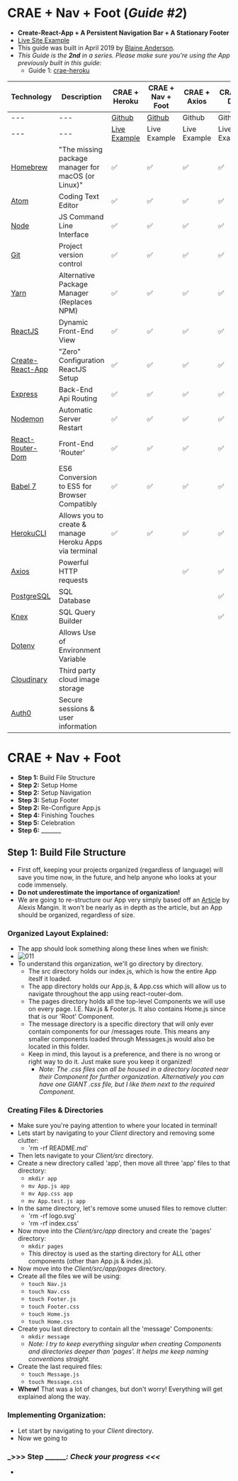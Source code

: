 # CRAE + Nav + Foot (*Guide #2*)
  * **Create-React-App + A Persistent Navigation Bar + A Stationary Footer**
  * [Live Site Example](https://crae-nav-foot.herokuapp.com/)
  * This guide was built in April 2019 by [Blaine Anderson](https://github.com/BlaineAndersonDev).
  * *This Guide is the __2nd__ in a series. Please make sure you're using the App previously built in this guide:*
    * Guide 1: [crae-heroku](https://github.com/BlaineAndersonDev/crae-heroku#crae--heroku)
  <!-- * Blaine Anderson's [Portfolio](http://www.blaineandersondev.com/) -->

  | Technology | Description | CRAE + Heroku | CRAE + Nav + Foot | CRAE + Axios | CRAE + Db | CRAE + Dotenv | CRAE + Cloudinary | CRAE + Auth0 |
  | --- | --- | --- | --- | --- | --- | --- | --- | --- |
  | --- | --- | [Github](https://github.com/BlaineAndersonDev/crae-heroku#crae--heroku) | [Github](https://github.com/BlaineAndersonDev/crae-nav-foot) | Github | Github | Github | Github | Github |
  | --- | --- | [Live Example](https://crae-nav-foot.herokuapp.com/) | Live Example | Live Example | Live Example | Live Example | Live Example | Live Example |
  | [Homebrew](https://brew.sh/) | "The missing package manager for macOS (or Linux)" | :white_check_mark: | :white_check_mark: | :white_check_mark: | :white_check_mark: | :white_check_mark: | :white_check_mark: | :white_check_mark: |
  | [Atom](https://atom.io/) | Coding Text Editor | :white_check_mark: | :white_check_mark: | :white_check_mark: | :white_check_mark: | :white_check_mark: | :white_check_mark: | :white_check_mark: |
  | [Node](https://nodejs.org/en/) | JS Command Line Interface | :white_check_mark: | :white_check_mark: | :white_check_mark: | :white_check_mark: | :white_check_mark: | :white_check_mark: | :white_check_mark: |
  | [Git](https://git-scm.com/) | Project version control | :white_check_mark: | :white_check_mark: | :white_check_mark: | :white_check_mark: | :white_check_mark: | :white_check_mark: | :white_check_mark: |
  | [Yarn](https://github.com/yarnpkg/yarn) | Alternative Package Manager (Replaces NPM) | :white_check_mark: | :white_check_mark: | :white_check_mark: | :white_check_mark: | :white_check_mark: | :white_check_mark: | :white_check_mark: |
  | [ReactJS](https://reactjs.org/) | Dynamic Front-End View | :white_check_mark: | :white_check_mark: | :white_check_mark: | :white_check_mark: | :white_check_mark: | :white_check_mark: | :white_check_mark: |
  | [Create-React-App](https://github.com/facebook/create-react-app) | "Zero" Configuration ReactJS Setup | :white_check_mark: | :white_check_mark: | :white_check_mark: | :white_check_mark: | :white_check_mark: | :white_check_mark: | :white_check_mark: |
  | [Express](https://expressjs.com/) | Back-End Api Routing | :white_check_mark: | :white_check_mark: | :white_check_mark: | :white_check_mark: | :white_check_mark: | :white_check_mark: | :white_check_mark: |
  | [Nodemon](https://nodemon.io/) | Automatic Server Restart | :white_check_mark: | :white_check_mark: | :white_check_mark: | :white_check_mark: | :white_check_mark: | :white_check_mark: | :white_check_mark: |
  | [React-Router-Dom](https://github.com/ReactTraining/react-router#readme) | Front-End 'Router' | :white_check_mark: | :white_check_mark: | :white_check_mark: | :white_check_mark: | :white_check_mark: | :white_check_mark: | :white_check_mark: |
  | [Babel 7](https://babeljs.io/) | ES6 Conversion to ES5 for Browser Compatibly | :white_check_mark: | :white_check_mark: | :white_check_mark: | :white_check_mark: | :white_check_mark: | :white_check_mark: | :white_check_mark: | :white_check_mark: |
  | [HerokuCLI](https://devcenter.heroku.com/articles/heroku-cli) | Allows you to create & manage Heroku Apps via terminal | :white_check_mark: | :white_check_mark: | :white_check_mark: | :white_check_mark: | :white_check_mark: | :white_check_mark: | :white_check_mark: |
  | [Axios](https://github.com/axios/axios) | Powerful HTTP requests | | | :white_check_mark: | :white_check_mark: | :white_check_mark: | :white_check_mark: | :white_check_mark: |
  | [PostgreSQL](https://www.postgresql.org/) | SQL Database | | | | :white_check_mark: | :white_check_mark: | :white_check_mark: | :white_check_mark: |
  | [Knex](https://knexjs.org/) | SQL Query Builder | | | | :white_check_mark: | :white_check_mark: | :white_check_mark: | :white_check_mark: |
  | [Dotenv](https://github.com/motdotla/dotenv#readme) | Allows Use of Environment Variable | | | | | :white_check_mark: | :white_check_mark: | :white_check_mark: |
  | [Cloudinary](https://cloudinary.com/) | Third party cloud image storage | | | | | | :white_check_mark: | :white_check_mark: |
  | [Auth0](https://auth0.com/) | Secure sessions & user information | | | | | | | :white_check_mark: |

# CRAE + Nav + Foot
  * **Step 1:** Build File Structure
  * **Step 2:** Setup Home
  * **Step 2:** Setup Navigation
  * **Step 3:** Setup Footer
  * **Step 2:** Re-Configure App.js
  * **Step 4:** Finishing Touches
  * **Step 5:** Celebration
  * **Step 6:** _______

## **Step 1:** Build File Structure
  * First off, keeping your projects organized (regardless of language) will save you time now, in the future, and help anyone who looks at your code immensely.
  * **Do not underestimate the importance of organization!**
  * We are going to re-structure our App very simply based off an [Article](https://medium.com/@alexmngn/how-to-better-organize-your-react-applications-2fd3ea1920f1) by Alexis Mangin. It won't be nearly as in depth as the article, but an App should be organized, regardless of size.

### Organized Layout Explained:
  * The app should look something along these lines when we finish:
  * ![011](client/public/images/011.png?raw=true)
  * To understand this organization, we'll go directory by directory.
    * The src directory holds our index.js, which is how the entire App iteslf it loaded.
    * The app directory holds our App.js, & App.css which will allow us to navigate throughout the app using react-router-dom.
    * The pages directory holds all the top-level Components we will use on every page. I.E. Nav.js & Footer.js. It also contains Home.js since that is our 'Root' Component.
    * The message directory is a specific directory that will only ever contain components for our /messages route. This means any smaller components loaded through Messages.js would also be located in this folder.
    * Keep in mind, this layout is a preference, and there is no wrong or right way to do it. Just make sure you keep it organized!
      * *Note: The .css files can all be housed in a directory located near their Component for further organization. Alternatively you can have one GIANT .css file, but I like them next to the required Component.*

### Creating Files & Directories
  * Make sure you're paying attention to where your located in terminal!
  * Lets start by navigating to your *Client* directory and removing some clutter:
    * 'rm -rf README.md'
  * Then lets navigate to your *Client/src* directory.
  * Create a new directory called 'app', then move all three 'app' files to that directory:
    * `mkdir app`
    * `mv App.js app`
    * `mv App.css app`
    * `mv App.test.js app`
  * In the same directory, let's remove some unused files to remove clutter:
    * 'rm -rf logo.svg'
    * 'rm -rf index.css'
  * Now move into the *Client/src/app* directory and create the 'pages' directory:
    * `mkdir pages`
    * This directoy is used as the starting directory for ALL other components (other than App.js & index.js).
  * Now move into the *Client/src/app/pages* directory.
  * Create all the files we will be using:
    * `touch Nav.js`
    * `touch Nav.css`
    * `touch Footer.js`
    * `touch Footer.css`
    * `touch Home.js`
    * `touch Home.css`
  * Create you last directory to contain all the 'message' Components:
    * `mkdir message`
    * *Note: I try to keep everything singular when creating Components and directories deeper than 'pages'. It helps me keep naming conventions straight.*
  * Create the last required files:
    * `touch Message.js`
    * `touch Message.css`
  * **Whew!** That was a lot of changes, but don't worry! Everything will get explained along the way.

### Implementing Organization:
  * Let start by navigating to your *Client* directory.
  * Now we going to

### **_>>> Step _______: Check your progress <<<_**
  *




<!--
## **Step 6:** Celebration! :clap:
  * **===> You've Competed The App! <====**
  * At this point, you've created a fully functional **CRAE** stack Application **AND** Deployed it to Heroku! Congrats!
  * Now you can begin adding your own content to the current setup if you want.
  * I hope you enjoyed what has been a hell of a journey for me (which really means I did SO MUCH READING)!
  * Also consider checking out some of my other guides if your interested, otherwise I wish you a great day! :wave:

## Credits!
  * Original guides I used to learn (though some are outdated and I had to make due):
    * [Dave Ceddia: Deploy React and Express to Heroku](https://daveceddia.com/deploy-react-express-app-heroku/)
    * [John Contreras: Running Create React App and Express (CRAE) on Heroku](https://originmaster.com/running-create-react-app-and-express-crae-on-heroku-c39a39fe7851)
    * [Ashish Nandan Singh: How to deploy a React app with an Express server on Heroku](https://medium.freecodecamp.org/how-to-deploy-a-react-app-with-an-express-server-on-heroku-32244fe5a250)
  * A compiled list of Github Markdown safe Emoji's (Copy and Paste even!) :smile:
    * [rxaviers gist](https://gist.github.com/rxaviers/7360908)


## :floppy_disk: ---===> Continue Learning? <===--- :floppy_disk:
  * If your interested in continuing to make this App even better, why not check out the next Guide in the series?
    * *The next guide focuses on creating a simplistic, useful & persistant Navigtion Bar, as well as a Footer that actually stays where it should!*
    * [CRAE+Nav+Foot]( )
 -->

  <!--
  | Guide | Description |
  | --- | --- |
  | [CRAE+Heroku](https://github.com/BlaineAndersonDev/crae-heroku#crae--heroku) | A detailed guide to building a basic [Create-React-App](https://github.com/facebook/create-react-app) + [Express](https://expressjs.com/) App and deploy it to [Heroku](https://www.heroku.com/). The First Guide In The Series. |
  | CRAE+Nav+Foot | This guide focuses on creating a persistent Top level Navigation bar & a footer that stays grounded. ([Example](________)) |
  | CRAE+Axios | A guide aimed to implement the [Axios](https://github.com/axios/axios) routing library for simple but powerful HTTP requests. |
  | CRAE+DB | A continuation guide to incorporate a fully fleshed [PostgreSQL](https://www.postgresql.org/) Database & [Knex](https://knexjs.org/) SQL Query Builder into your App. |
  | CRAE+Dotenv | A guide to implementing [Dotenv](https://github.com/motdotla/dotenv#readme) into your App. |
  | CRAE+Cloudinary | This guide allows you to store images in a third party app called [Cloudinary](https://cloudinary.com/). |
  | CRAE+Auth0 | A guide to help implement secure sessions, logins and user information retrieval using [Auth0](https://auth0.com/). | -->
